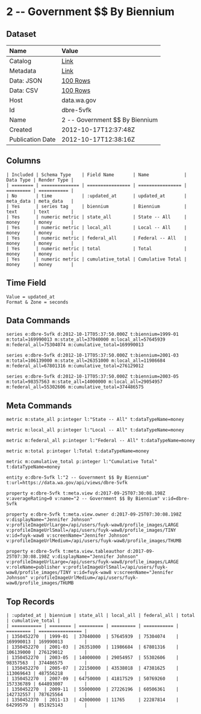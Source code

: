 # 2 -- Government $$ By Biennium

## Dataset

| Name | Value |
| :--- | :---- |
| Catalog | [Link](https://catalog.data.gov/dataset/2-government-by-biennium-9914b) |
| Metadata | [Link](https://data.wa.gov/api/views/dbre-5vfk) |
| Data: JSON | [100 Rows](https://data.wa.gov/api/views/dbre-5vfk/rows.json?max_rows=100) |
| Data: CSV | [100 Rows](https://data.wa.gov/api/views/dbre-5vfk/rows.csv?max_rows=100) |
| Host | data.wa.gov |
| Id | dbre-5vfk |
| Name | 2 -- Government $$ By Biennium |
| Created | 2012-10-17T12:37:48Z |
| Publication Date | 2012-10-17T12:38:16Z |

## Columns

```ls
| Included | Schema Type    | Field Name       | Name             | Data Type | Render Type |
| ======== | ============== | ================ | ================ | ========= | =========== |
| No       | time           | :updated_at      | updated_at       | meta_data | meta_data   |
| Yes      | series tag     | biennium         | Biennium         | text      | text        |
| Yes      | numeric metric | state_all        | State -- All     | money     | money       |
| Yes      | numeric metric | local_all        | Local -- All     | money     | money       |
| Yes      | numeric metric | federal_all      | Federal -- All   | money     | money       |
| Yes      | numeric metric | total            | Total            | money     | money       |
| Yes      | numeric metric | cumulative_total | Cumulative Total | money     | money       |
```

## Time Field

```ls
Value = updated_at
Format & Zone = seconds
```

## Data Commands

```ls
series e:dbre-5vfk d:2012-10-17T05:37:50.000Z t:biennium=1999-01 m:total=169990013 m:state_all=37040000 m:local_all=57645939 m:federal_all=75304074 m:cumulative_total=169990013

series e:dbre-5vfk d:2012-10-17T05:37:50.000Z t:biennium=2001-03 m:total=106139000 m:state_all=26351000 m:local_all=11986684 m:federal_all=67801316 m:cumulative_total=276129012

series e:dbre-5vfk d:2012-10-17T05:37:50.000Z t:biennium=2003-05 m:total=98357563 m:state_all=14000000 m:local_all=29054957 m:federal_all=55302606 m:cumulative_total=374486575
```

## Meta Commands

```ls
metric m:state_all p:integer l:"State -- All" t:dataTypeName=money

metric m:local_all p:integer l:"Local -- All" t:dataTypeName=money

metric m:federal_all p:integer l:"Federal -- All" t:dataTypeName=money

metric m:total p:integer l:Total t:dataTypeName=money

metric m:cumulative_total p:integer l:"Cumulative Total" t:dataTypeName=money

entity e:dbre-5vfk l:"2 -- Government $$ By Biennium" t:url=https://data.wa.gov/api/views/dbre-5vfk

property e:dbre-5vfk t:meta.view d:2017-09-25T07:30:08.198Z v:averageRating=0 v:name="2 -- Government $$ By Biennium" v:id=dbre-5vfk

property e:dbre-5vfk t:meta.view.owner d:2017-09-25T07:30:08.198Z v:displayName="Jennifer Johnson" v:profileImageUrlLarge=/api/users/fuyk-waw8/profile_images/LARGE v:profileImageUrlSmall=/api/users/fuyk-waw8/profile_images/TINY v:id=fuyk-waw8 v:screenName="Jennifer Johnson" v:profileImageUrlMedium=/api/users/fuyk-waw8/profile_images/THUMB

property e:dbre-5vfk t:meta.view.tableauthor d:2017-09-25T07:30:08.198Z v:displayName="Jennifer Johnson" v:profileImageUrlLarge=/api/users/fuyk-waw8/profile_images/LARGE v:roleName=publisher v:profileImageUrlSmall=/api/users/fuyk-waw8/profile_images/TINY v:id=fuyk-waw8 v:screenName="Jennifer Johnson" v:profileImageUrlMedium=/api/users/fuyk-waw8/profile_images/THUMB
```

## Top Records

```ls
| :updated_at | biennium | state_all | local_all | federal_all | total     | cumulative_total | 
| =========== | ======== | ========= | ========= | =========== | ========= | ================ | 
| 1350452270  | 1999-01  | 37040000  | 57645939  | 75304074    | 169990013 | 169990013        | 
| 1350452270  | 2001-03  | 26351000  | 11986684  | 67801316    | 106139000 | 276129012        | 
| 1350452270  | 2003-05  | 14000000  | 29054957  | 55302606    | 98357563  | 374486575        | 
| 1350452270  | 2005-07  | 22150000  | 43538018  | 47381625    | 113069643 | 487556218        | 
| 1350452270  | 2007-09  | 64750000  | 41817529  | 50769260    | 157336789 | 644893007        | 
| 1350452270  | 2009-11  | 55000000  | 27226196  | 60506361    | 142732557 | 787625564        | 
| 1350452270  | 2011-13  | 42000000  | 11765     | 22287814    | 64299579  | 851925143        | 
```